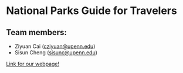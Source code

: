 # National Parks Guide for Travelers

## Team members:
 - Ziyuan Cai (cziyuan@upenn.edu)
 - Sisun Cheng (sisunc@upenn.edu)

[Link for our webpage!](https://sscheng25.github.io/Tourist_Guide_for_National_Parks/)
